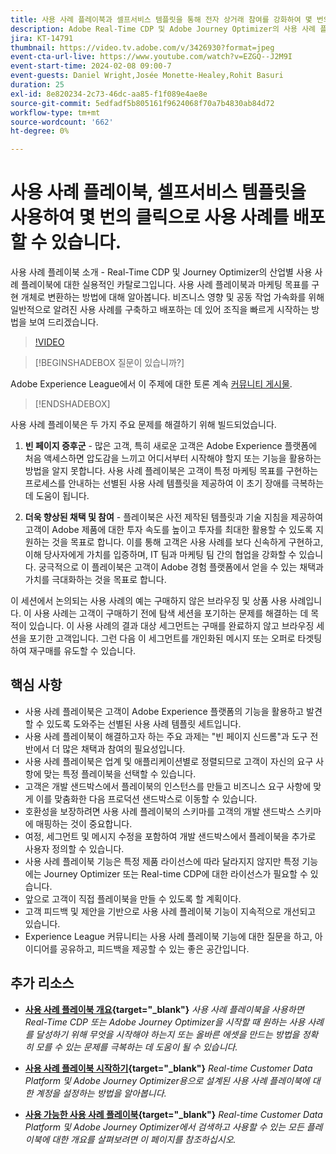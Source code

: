 ```yaml
---
title: 사용 사례 플레이북과 셀프서비스 템플릿을 통해 전자 상거래 참여를 강화하여 몇 번의 클릭으로 전자 상거래 사용 사례를 배포할 수 있습니다
description: Adobe Real-Time CDP 및 Adobe Journey Optimizer의 사용 사례 플레이북을 쉽게 배포하고 잠재적인 전자 상거래 고객 관리를 개선하는 방법에 대해 알아봅니다.
jira: KT-14791
thumbnail: https://video.tv.adobe.com/v/3426930?format=jpeg
event-cta-url-live: https://www.youtube.com/watch?v=EZGQ--J2M9I
event-start-time: 2024-02-08 09:00-7
event-guests: Daniel Wright,Josée Monette-Healey,Rohit Basuri
duration: 25
exl-id: 8e820234-2c73-46dc-aa85-f1f089e4ae8e
source-git-commit: 5edfadf5b805161f9624068f70a7b4830ab84d72
workflow-type: tm+mt
source-wordcount: '662'
ht-degree: 0%

---
```


# 사용 사례 플레이북, 셀프서비스 템플릿을 사용하여 몇 번의 클릭으로 사용 사례를 배포할 수 있습니다.

사용 사례 플레이북 소개 - Real-Time CDP 및 Journey Optimizer의 산업별 사용 사례 플레이북에 대한 실용적인 카탈로그입니다. 사용 사례 플레이북과 마케팅 목표를 구현 개체로 변환하는 방법에 대해 알아봅니다. 비즈니스 영향 및 공동 작업 가속화를 위해 일반적으로 알려진 사용 사례를 구축하고 배포하는 데 있어 조직을 빠르게 시작하는 방법을 보여 드리겠습니다.

>[!VIDEO](https://video.tv.adobe.com/v/3426930/?quality=12&learn=on)

>[!BEGINSHADEBOX 질문이 있습니까?]

Adobe Experience League에서 이 주제에 대한 토론 계속 [커뮤니티 게시물](https://experienceleaguecommunities.adobe.com/t5/adobe-experience-platform/experience-league-live-post-session-discussion-use-case/m-p/651643#M488).

>[!ENDSHADEBOX]

사용 사례 플레이북은 두 가지 주요 문제를 해결하기 위해 빌드되었습니다.

1. **빈 페이지 증후군** - 많은 고객, 특히 새로운 고객은 Adobe Experience 플랫폼에 처음 액세스하면 압도감을 느끼고 어디서부터 시작해야 할지 또는 기능을 활용하는 방법을 알지 못합니다. 사용 사례 플레이북은 고객이 특정 마케팅 목표를 구현하는 프로세스를 안내하는 선별된 사용 사례 템플릿을 제공하여 이 초기 장애를 극복하는 데 도움이 됩니다.

1. **더욱 향상된 채택 및 참여** - 플레이북은 사전 제작된 템플릿과 기술 지침을 제공하여 고객이 Adobe 제품에 대한 투자 속도를 높이고 투자를 최대한 활용할 수 있도록 지원하는 것을 목표로 합니다.  이를 통해 고객은 사용 사례를 보다 신속하게 구현하고, 이해 당사자에게 가치를 입증하며, IT 팀과 마케팅 팀 간의 협업을 강화할 수 있습니다.  궁극적으로 이 플레이북은 고객이 Adobe 경험 플랫폼에서 얻을 수 있는 채택과 가치를 극대화하는 것을 목표로 합니다.

이 세션에서 논의되는 사용 사례의 예는 구매하지 않은 브라우징 및 상품 사용 사례입니다. 이 사용 사례는 고객이 구매하기 전에 탐색 세션을 포기하는 문제를 해결하는 데 목적이 있습니다. 이 사용 사례의 결과 대상 세그먼트는 구매를 완료하지 않고 브라우징 세션을 포기한 고객입니다. 그런 다음 이 세그먼트를 개인화된 메시지 또는 오퍼로 타겟팅하여 재구매를 유도할 수 있습니다.

## 핵심 사항

* 사용 사례 플레이북은 고객이 Adobe Experience 플랫폼의 기능을 활용하고 발견할 수 있도록 도와주는 선별된 사용 사례 템플릿 세트입니다.
* 사용 사례 플레이북이 해결하고자 하는 주요 과제는 &quot;빈 페이지 신드롬&quot;과 도구 전반에서 더 많은 채택과 참여의 필요성입니다.
* 사용 사례 플레이북은 업계 및 애플리케이션별로 정렬되므로 고객이 자신의 요구 사항에 맞는 특정 플레이북을 선택할 수 있습니다.
* 고객은 개발 샌드박스에서 플레이북의 인스턴스를 만들고 비즈니스 요구 사항에 맞게 이를 맞춤화한 다음 프로덕션 샌드박스로 이동할 수 있습니다.
* 호환성을 보장하려면 사용 사례 플레이북의 스키마를 고객의 개발 샌드박스 스키마에 매핑하는 것이 중요합니다.
* 여정, 세그먼트 및 메시지 수정을 포함하여 개발 샌드박스에서 플레이북을 추가로 사용자 정의할 수 있습니다.
* 사용 사례 플레이북 기능은 특정 제품 라이선스에 따라 달라지지 않지만 특정 기능에는 Journey Optimizer 또는 Real-time CDP에 대한 라이선스가 필요할 수 있습니다.
* 앞으로 고객이 직접 플레이북을 만들 수 있도록 할 계획이다.
* 고객 피드백 및 제안을 기반으로 사용 사례 플레이북 기능이 지속적으로 개선되고 있습니다.
* Experience League 커뮤니티는 사용 사례 플레이북 기능에 대한 질문을 하고, 아이디어를 공유하고, 피드백을 제공할 수 있는 좋은 공간입니다.

## 추가 리소스

* **[사용 사례 플레이북 개요](https://experienceleague.adobe.com/docs/experience-platform/use-case-playbooks/playbooks/overview.html){target="_blank"}**
  *사용 사례 플레이북을 사용하면 Real-Time CDP 또는 Adobe Journey Optimizer을 시작할 때 원하는 사용 사례를 달성하기 위해 무엇을 시작해야 하는지 또는 올바른 에셋을 만드는 방법을 정확히 모를 수 있는 문제를 극복하는 데 도움이 될 수 있습니다.*

* **[사용 사례 플레이북 시작하기](https://experienceleague.adobe.com/docs/experience-platform/use-case-playbooks/playbooks/get-started.html?lang=ko){target="_blank"}**
  *Real-time Customer Data Platform 및 Adobe Journey Optimizer용으로 설계된 사용 사례 플레이북에 대한 계정을 설정하는 방법을 알아봅니다.*

* **[사용 가능한 사용 사례 플레이북](https://experienceleague.adobe.com/docs/experience-platform/use-case-playbooks/playbooks/playbooks-list.html?lang=ko){target="_blank"}**
  *Real-time Customer Data Platform 및 Adobe Journey Optimizer에서 검색하고 사용할 수 있는 모든 플레이북에 대한 개요를 살펴보려면 이 페이지를 참조하십시오.*